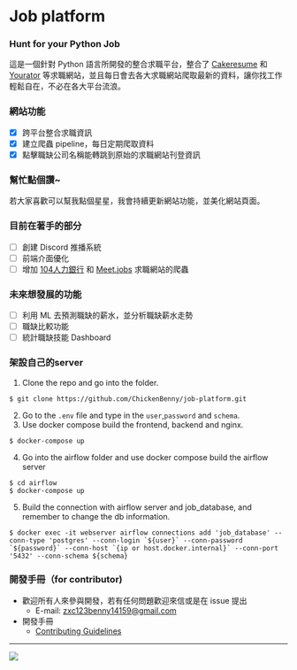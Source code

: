 # Job platform
### Hunt for your Python Job
這是一個針對 Python 語言所開發的整合求職平台，整合了 [Cakeresume](https://www.cakeresume.com) 和 [Yourator](https://www.yourator.co/) 等求職網站，並且每日會去各大求職網站爬取最新的資料，讓你找工作輕鬆自在，不必在各大平台流浪。

### 網站功能
- [x] 跨平台整合求職資訊
- [x] 建立爬蟲 pipeline，每日定期爬取資料
- [x] 點擊職缺公司名稱能轉跳到原始的求職網站刊登資訊

### 幫忙點個讚~
若大家喜歡可以幫我點個星星，我會持續更新網站功能，並美化網站頁面。

### 目前在著手的部分
- [ ] 創建 Discord 推播系統
- [ ] 前端介面優化
- [ ] 增加 [104人力銀行](https://www.104.com.tw/jobs/main/) 和 [Meet.jobs](https://meet.jobs/zh-TW) 求職網站的爬蟲

### 未來想發展的功能
- [ ] 利用 ML 去預測職缺的薪水，並分析職缺薪水走勢
- [ ] 職缺比較功能
- [ ] 統計職缺技能 Dashboard

### 架設自己的server
1. Clone the repo and go into the folder.
```
$ git clone https://github.com/ChickenBenny/job-platform.git
```
2. Go to the `.env` file and type in the `user`,`password` and `schema`.
3. Use docker compose build the frontend, backend and nginx.
```
$ docker-compose up
```
4. Go into the airflow folder and use docker compose build the airflow server
```
$ cd airflow
$ docker-compose up
```
5. Build the connection with airflow server and job_database, and remember to change the db information.
```
$ docker exec -it webserver airflow connections add 'job_database' --conn-type 'postgres' --conn-login `${user}` --conn-password `${password}` --conn-host `{ip or host.docker.internal}` --conn-port '5432' --conn-schema ${schema}
```

### 開發手冊（for contributor)
- 歡迎所有人來參與開發，若有任何問題歡迎來信或是在 issue 提出
    - E-mail: zxc123benny14159@gmail.com
- 開發手冊
    - [Contributing Guidelines](CONTRIBUTING.md)
---

![](https://i.imgur.com/29V1E2p.png)

